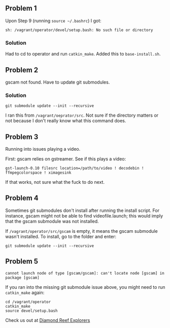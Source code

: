 ## Problem 1
Upon Step 9 (running `source ~/.bashrc`) I got:

`sh: /vagrant/operator/devel/setup.bash: No such file or directory`

### Solution
Had to cd to operator and run `catkin_make`. Added this to `base-install.sh`.

## Problem 2
gscam not found. Have to update git submodules.

### Solution
`git submodule update --init --recursive`

I ran this from `/vagrant/oeprator/src`. Not sure if the directory matters or not because I don't really know what this command does.

## Problem 3
Running into issues playing a video.

First: gscam relies on gstreamer. See if this plays a video:

`gst-launch-0.10 filesrc location=/path/to/video ! decodebin ! ffmpegcolorspace ! ximagesink`

If that works, not sure what the fuck to do next.

## Problem 4
Sometimes git submodules don't install after running the install script. For instance, gscam might not be able to find videofile.launch; this would imply that the gscam submodule was not installed.


If `/vagrant/operator/src/gscam` is empty, it means the gscam submodule wasn't installed. To install, go to the folder and enter:

```git submodule update --init --recursive```

## Problem 5
```cannot launch node of type [gscam/gscam]: can't locate node [gscam] in package [gscam]```

If you ran into the missing git submodule issue above, you might need to run `catkin_make` again:

```
cd /vagrant/operator
catkin_make
source devel/setup.bash
```

Check us out at [Diamond Reef Explorers](http://www.diamondreefexplorers.org/)
